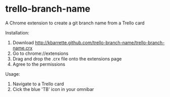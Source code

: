 trello-branch-name
==================

A Chrome extension to create a git branch name from a Trello card

Installation:

1. Download http://kbarrette.github.com/trello-branch-name/trello-branch-name.crx
2. Go to chrome://extensions
3. Drag and drop the .crx file onto the extensions page
4. Agree to the permissions

Usage:

1. Navigate to a Trello card
2. Cick the blue 'TB' icon in your omnibar

